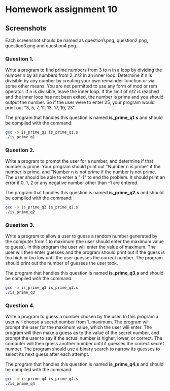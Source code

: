 # Homework assignment 10
## Screenshots 

Each screenshot should be named as question1.png, question2.png, question3.png and question4.png.

### Question 1.
Write a program to find prime numbers from 3 to n in a loop by dividing the number n by all numbers from 2..n/2 in an inner loop.  Determine if n is divisible by any number by creating your own remainder function or via some other means. You are not permitted to use any form of mod or rem operator. If n is divisible, leave the inner loop. If the limit of n/2 is reached and the inner loop has not been exited, the number is prime and you should output the number. So if the user were to enter 25, your program would print out "3, 5, 7, 11, 13, 17, 19, 23".

The program that handles this question is named **is_prime_q1.s** and should be compiled with the command:

```bash
gcc -o is_prime_q1 is_prime_q1.s
./is_prime_q1

```

### Question 2.
Write a program to prompt the user for a number, and determine if that number is prime. Your program should print out "Number n is prime" if the number is prime, and "Number n is not prime if the number is not prime. The user should be able to enter a "-1" to end the problem. It should print an error if 0, 1, 2 or any negative number other than -1 are entered.

The program that handles this question is named **is_prime_q2.s** and should be compiled with the command:

```bash
gcc -o is_prime_q2 is_prime_q2.s
./is_prime_q2

```

### Question 3.

Write a program to allow a user to guess a random number generated by the computer from 1 to maximum (the user should enter the maximum value to guess). In this program the user will enter the value of maximum. The user will then enter guesses and the program should print out if the guess is too high or too low until the user guesses the correct number. The program should print out the number of guesses the user took.

The program that handles this question is named **is_prime_q3.s** and should be compiled with the command:

```bash
gcc -o is_prime_q3 is_prime_q3.s
./is_prime_q3

```

### Question 4.


Write a program to guess a number chosen by the user. In this program a user will choose a secret number from 1..maximum. The program will prompt the user for the maximum value, which the user will enter. The program will then make a guess as to the value of the secret number, and prompt the user to say if the actual number is higher, lower, or correct. The computer will then guess another number until it guesses the correct secret number. The program should use a binary search to narrow its guesses to select its next guess after each attempt.

The program that handles this question is named **is_prime_q4.s** and should be compiled with the command:

```bash
gcc -o is_prime_q4 is_prime_q4.s
./is_prime_q4
```